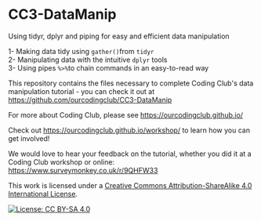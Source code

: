 # CC3-DataManip
Using tidyr, dplyr and piping for easy and efficient data manipulation

1- Making data tidy using `gather()`from `tidyr` <br>
2- Manipulating data with the intuitive `dplyr` tools <br>
3- Using pipes `%>%`to chain commands in an easy-to-read way <br>

This repository contains the files necessary to complete Coding Club's data manipulation tutorial - you can check it out at https://github.com/ourcodingclub/CC3-DataManip

For more about Coding Club, please see https://ourcodingclub.github.io/

Check out https://ourcodingclub.github.io/workshop/ to learn how you can get involved!

We would love to hear your feedback on the tutorial, whether you did it at a Coding Club workshop or online: 
https://www.surveymonkey.co.uk/r/9QHFW33

This work is licensed under a [Creative Commons Attribution-ShareAlike 4.0 International License](https://creativecommons.org/licenses/by-sa/4.0/).

[![License: CC BY-SA 4.0](https://licensebuttons.net/l/by-sa/4.0/80x15.png)](https://creativecommons.org/licenses/by-sa/4.0/)
